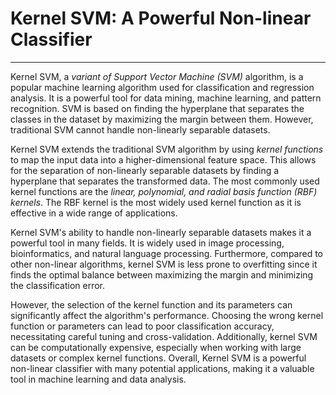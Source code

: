 
# Kernel SVM: A Powerful Non-linear Classifier
-------------------------------------------------------------------------------------------------------------------------------------------------------------------------

Kernel SVM, a _variant of Support Vector Machine (SVM)_ algorithm, is a popular machine learning algorithm used for classification and regression analysis. It is a powerful tool for data mining, machine learning, and pattern recognition. SVM is based on finding the hyperplane that separates the classes in the dataset by maximizing the margin between them. However, traditional SVM cannot handle non-linearly separable datasets.

Kernel SVM extends the traditional SVM algorithm by using _kernel functions_ to map the input data into a higher-dimensional feature space. This allows for the separation of non-linearly separable datasets by finding a hyperplane that separates the transformed data. The most commonly used kernel functions are the _linear, polynomial, and radial basis function (RBF) kernels_. The RBF kernel is the most widely used kernel function as it is effective in a wide range of applications.

Kernel SVM's ability to handle non-linearly separable datasets makes it a powerful tool in many fields. It is widely used in image processing, bioinformatics, and natural language processing. Furthermore, compared to other non-linear algorithms, kernel SVM is less prone to overfitting since it finds the optimal balance between maximizing the margin and minimizing the classification error.

However, the selection of the kernel function and its parameters can significantly affect the algorithm's performance. Choosing the wrong kernel function or parameters can lead to poor classification accuracy, necessitating careful tuning and cross-validation. Additionally, kernel SVM can be computationally expensive, especially when working with large datasets or complex kernel functions. Overall, Kernel SVM is a powerful non-linear classifier with many potential applications, making it a valuable tool in machine learning and data analysis.
